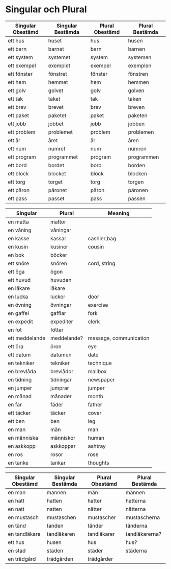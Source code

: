 # Singular och Plural

Singular Obestämd   |  Singular Bestämda    | Plural Obestämd   |   Plural Bestämda
--------------------|-----------------------|-------------------|-------------------
    ett hus         |       huset           |   hus             |   husen
    ett barn        |       barnet          |   barn            |   barnen
    ett system      |       systemet        |   system          |   systemen
    ett exempel     |       exemplet        |   exempel         |   exemplen
    ett fönster     |       fönstret        |   fönster         |   fönstren
    ett hem         |       hemmet          |   hem             |   hemmen
    ett golv        |       golvet          |   golv            |   golven
    ett tak         |       taket           |   tak             |   taken
    ett brev        |       brevet          |   brev            |   breven
    ett paket       |       paketet         |   paket           |   paketen
    ett jobb        |       jobbet          |   jobb            |   jobben
    ett problem     |       problemet       |   problem         |   problemen
    ett år          |       året            |   år              |   åren
    ett num         |       numret          |   num             |   numren
    ett program     |       programmet      |   program         |   programmen
    ett bord        |       bordet          |   bord            |   borden
    ett block       |       blocket         |   block           |   blocken
    ett torg        |       torget          |   torg            |   torgen
    ett päron       |       päronet         |   päron           |   päronen
    ett pass        |       passet          |   pass            |   passen



 Singular       |   Plural      |   Meaning
 ---------------|---------------|-------------
 en matta       |   mattor      |
 en våning      |   våningar    |
 en kasse       |   kassar      | cashier,bag
 en kusin       |   kusiner     | cousin
 en bok         |   böcker      |
 ett snöre      |   snören      | cord,  string
 ett öga        |   ögon        |
 ett huvud      |   huvuden     |
 en läkare      |   läkare      |
 en lucka       |   luckor      |   door
 en övning      |   övningar    | exercise
 en gaffel      |   gafflar     | fork
 en expedit     |   expediter   |   clerk
 en fot         |   fötter      |
 ett meddelande |   meddelande? | message, communication
 ett öra        |   öron        | eye
 ett datum      |   datumen     | date
 en tekniker    |   tekniker    | technique
 en brevlåda    |   brevlådor   | mailbox
 en tidning     |   tidningar   | newspaper
 en jumper      |   jumprar     | jumper
 en månad       |   månader     | month
 en far         |   fäder       | father
 ett täcker     |   täcker      | cover
 ett ben        |   ben         | leg
 en man         |   män         | man
 en människa    |   människor   | human
 en askkopp     |   askkoppar   | ashtray
 en ros         |   rosor       | rose
 en tanke       |   tankar      | thoughts



Singular Obestämd   |  Singular Bestämda    | Plural Obestämd   |   Plural Bestämda
--------------------|-----------------------|-------------------|-------------------
    en man          |   mannen              |   män             |   männen
    en hatt         |   hatten              |   hatter          |   hatterna
    en natt         |   natten              |   nätter          |   nätterna
    en mustasch     |   mustaschen          |   mustascher      |   mustascherna
    en tänd         |   tanden              |   tänder          |   tänderna
    en tandläkare   |   tandläkaren         |   tandläkarer     |   tandläkarerna?
    ett hus         |   husen               |   hus             |   hus?
    en stad         |   staden              |   städer          |   städerna
    en trädgård     |   trädgården          |   trädgårder

